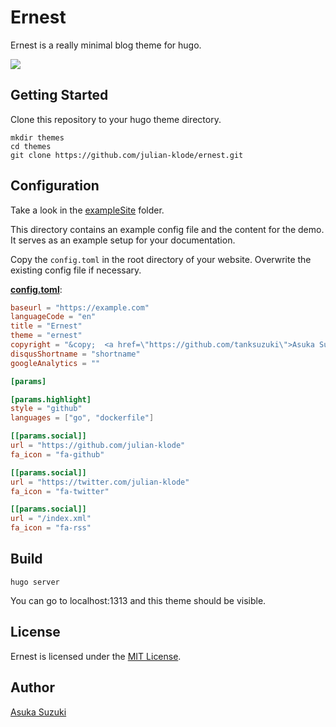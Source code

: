 # Ernest

Ernest is a really minimal blog theme for hugo.

![](https://github.com/julian-klode/ernest/blob/master/images/tn.png)

## Getting Started

Clone this repository to your hugo theme directory.

```
mkdir themes
cd themes
git clone https://github.com/julian-klode/ernest.git
```

## Configuration

Take a look in the [exampleSite](https://github.com/julian-klode/ernest/tree/master/exampleSite) folder.

This directory contains an example config file and the content for the demo.
It serves as an example setup for your documentation.

Copy the `config.toml` in the root directory of your website. Overwrite the existing config file if necessary.

__[config.toml](https://github.com/julian-klode/ernest/blob/master/exampleSite/config.toml)__:

```toml
baseurl = "https://example.com"
languageCode = "en"
title = "Ernest"
theme = "ernest"
copyright = "&copy;  <a href=\"https://github.com/tanksuzuki\">Asuka Suzuki</a> 2016, <a href=\"https://github.com/julian-klode\">Julian Andres Klode</a> 2018"
disqusShortname = "shortname"
googleAnalytics = ""

[params]

[params.highlight]
style = "github"
languages = ["go", "dockerfile"]

[[params.social]]
url = "https://github.com/julian-klode"
fa_icon = "fa-github"

[[params.social]]
url = "https://twitter.com/julian-klode"
fa_icon = "fa-twitter"

[[params.social]]
url = "/index.xml"
fa_icon = "fa-rss"

```

## Build

```
hugo server
```

You can go to localhost:1313 and this theme should be visible.

## License

Ernest is licensed under the [MIT License](LICENSE.md).

## Author

[Asuka Suzuki](https://github.com/julian-klode)
